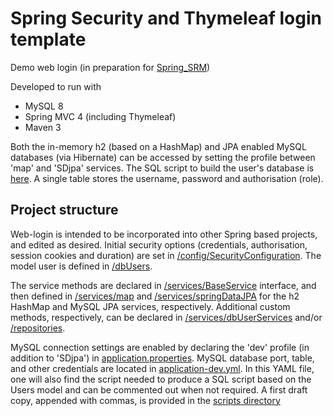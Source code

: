 # Spring Security and Thymeleaf login template #

Demo web login (in preparation for [Spring_SRM](https://github.com/jfspps/SRM-Spring))

Developed to run with

+ MySQL 8
+ Spring MVC 4 (including Thymeleaf)
+ Maven 3

Both the in-memory h2 (based on a HashMap) and JPA enabled MySQL databases (via Hibernate) can be accessed by setting the profile between 'map'
 and 'SDjpa' services. The SQL script to build the user's database is [here](./src/main/resources/scripts). A single table
 stores the username, password and authorisation (role). 
 
## Project structure ##

Web-login is intended to be incorporated into other Spring based projects, and edited as desired. Initial security options (credentials, authorisation,
 session cookies and duration) are set in [/config/SecurityConfiguration](./src/main/java/com/springsecurity/weblogin/config/SecurityConfiguration.java).
  The model user is defined in [/dbUsers](src/main/java/com/springsecurity/weblogin/model/security). 

The service methods are declared in [/services/BaseService](./src/main/java/com/springsecurity/weblogin/services/securityServices/BaseService.java) 
interface, and then defined in [/services/map](./src/main/java/com/springsecurity/weblogin/services/map/security) and 
[/services/springDataJPA](./src/main/java/com/springsecurity/weblogin/services/springDataJPA/security) for the h2 HashMap and 
MySQL JPA services, respectively. Additional custom methods, respectively, can be declared in [/services/dbUserServices](src/main/java/com/springsecurity/weblogin/services/securityServices)
 and/or [/repositories](./src/main/java/com/springsecurity/weblogin/repositories/security).
 
MySQL connection settings are enabled by declaring the 'dev' profile (in addition to 'SDjpa') in [application.properties](./src/main/resources/application.properties).
 MySQL database port, table, and other credentials are located in [application-dev.yml](./src/main/resources/application-dev.yml). 
 In this YAML file, one will also find the script needed to produce a SQL script based on the Users model and can be commented
 out when not required. A first draft copy, appended with commas, is provided in the [scripts directory](./src/main/resources/scripts)

